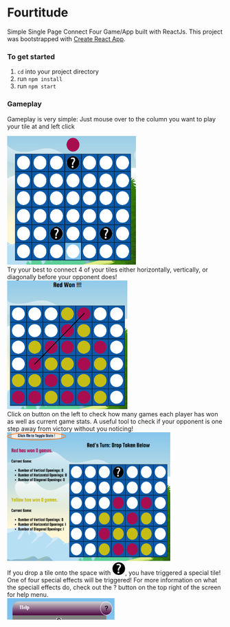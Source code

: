 # Fourtitude

Simple Single Page Connect Four Game/App built with ReactJs. This project was bootstrapped with [Create React App](https://github.com/facebookincubator/create-react-app).

### To get started

1. `cd` into your project directory
2. run `npm install`
3. run `npm start`

### Gameplay

Gameplay is very simple: Just mouse over to the column you want to play your tile at and left click

<img src ="./src/img/start.png" alt="starting board" width="300" height="300"/>
<br />
Try your best to connect 4 of your tiles either horizontally, vertically, or diagonally before your opponent does!

<img src ="./src/img/win.png" alt="winning" width="280" height="300"/>
<br />
Click on button on the left to check how many games each player has won as well as current game stats. A useful tool to check if your opponent is one step away from victory without you noticing!

<img src ="./src/img/toggle_stats.png" alt="stats" width="380" height="300"/>
<br />
If you drop a tile onto the space with  <img src ="./src/img/question.png" alt="question mark" width="30" height="30"/>, you have triggered a special tile! One of four special effects will be triggered! For more information on what the speciall effects do, check out the ? button on the top right of the screen for help menu.
<br />
<img src ="./src/img/help.png" alt="help button" width="250" height="50"/>

